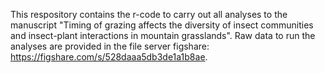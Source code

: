 This respository contains the r-code to carry out all analyses to the manuscript "Timing of grazing affects the diversity of insect communities and insect-plant interactions in mountain grasslands".
Raw data to run the analyses are provided in the file server figshare: https://figshare.com/s/528daaa5db3de1a1b8ae.
